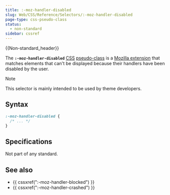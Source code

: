 ```yaml
---
title: :-moz-handler-disabled
slug: Web/CSS/Reference/Selectors/:-moz-handler-disabled
page-type: css-pseudo-class
status:
  - non-standard
sidebar: cssref
---
```


{{Non-standard_header}}

The **`:-moz-handler-disabled`** [CSS](/en-US/docs/Web/CSS) [pseudo-class](/en-US/docs/Web/CSS/Reference/Selectors/Pseudo-classes) is a [Mozilla extension](/en-US/docs/Web/CSS/Reference/Mozilla_extensions) that matches elements that can't be displayed because their handlers have been disabled by the user.

> [!NOTE]
> This selector is mainly intended to be used by theme developers.

## Syntax

```css
:-moz-handler-disabled {
  /* ... */
}
```

## Specifications

Not part of any standard.

## See also

- {{ cssxref(":-moz-handler-blocked") }}
- {{ cssxref(":-moz-handler-crashed") }}
